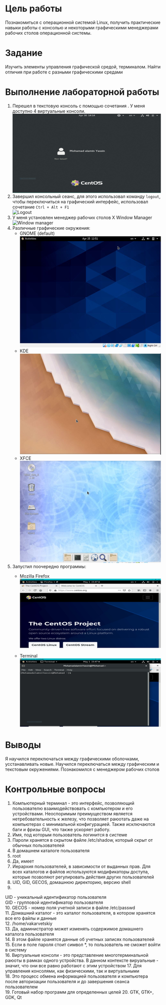 # Цель работы

Познакомиться с операционной системой Linux, получить практические навыки работы с консолью и некоторыми графическими менеджерами рабочих столов операционной системы.

# Задание

Изучить элементы управления графической средой, терминалом. Найти отличия при работе с разными графическими средами

# Выполнение лабораторной работы

1. Перешел в текстовую консоль с помощью сочетания . У меня доступно 4 виртуальные консоли.  
![Текстовая консоль](img/4.1.0.JPG)
2. Завершил консольный сеанс, для этого использовал команду ```logout```, чтобы переключиться на графический интерфейс, использовал сочетание ```Ctrl + Alt + F1```  
![Logout](image/2.3.png)
3. У меня установлен менеджер рабочих столов X Window Manager  
![Window manager](image/4.1.png)
4. Различные графические окружения:  
	- GNOME (default)  
	![GNOME](img/1.jpg)
	- KDE  
	![KDE](img/3.jpg)
	- XFCE  
	![XFCE](img/5.jpg)  
5. Запустил поочередно программы:  
	- Mozilla Firefox  
	![Firefox](img/10.jpg)
	
	- Terminal  
	![terminal](img/11.jpg)  

# Выводы

Я научился переключаться между графическими оболочками, усстанавливать новые. Научился переключаться между графическим и текстовым окружениями. Познакомился с менеджером рабочих столов

# Контрольные вопросы

1. Компьютерный терминал - это интерфейс, позволяющий пользователю взаимодействовать с компьютером и его устройствами. 
Неоспоримым преимуществом является нетребовательность к железу, что позволяет раюотать даже на компьютерах с минимальной конфигурацией. Также исключаются баги и фризы GUI, что также ускоряет работу.  
2. Имя, под которым пользователь логинится в системе  
3. Пароли хранятся в скрытом файле /etc/shadow, который скрыт от обычных пользователей  
4. В домашнем каталоге пользователя  
5. root  
6. Да, имеет  
7. Иерархия пользователей, в зависимости от выданных прав. Для всех каталогов и файлов используются модификаторы доступа, которые позволяют регулировать действия других пользователей  
8. UID, GID, GECOS, домашнюю директорию, версию shell  
9. 
UID - уникальный идентификатор пользователя  
GID - групповой идентификатор пользователя  
10. GECOS - номер поля учетной записи в файле /etc/passwd  
11. Домашний каталог - это каталог пользователя, в котором хранятся все его файлы и данные  
12. /home/vakarvetskiy   
13. Да, администратор может изменять содержимое домашнего каталога пользователя  
14. В этом файле хранятся данные об учетных записях пользователей  
15. Если в поле пароля стоит символ *, то пользователь не сможет войти в систему  
16. Виртуальные консоли - это представление многотерминальной раюоты в рамках одного устройства. В данном контексте вируальные - значит, что они все равно работают с этим устройством 
17. Для управления консолями, как физическими, так и виртуальными  
18. Это процесс обмена информацией пользователя и компьютера после авторизации пользователя и до завершения сеанса пользователем  
19. Готовый набор программ для определенных целей
20.  GTK, GTK+, GDK, Qt